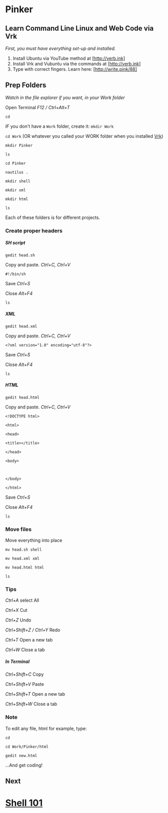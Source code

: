 # Pinker
## Learn Command Line Linux and Web Code via Vrk

*First, you must have everything set-up and installed.*

1. Install Ubuntu via YouTube method at [http://verb.ink]
2. Install Vrk and Vubuntu via the commands at [http://verb.ink]
3. Type with correct fingers. Learn here: [http://write.pink/88]

## Prep Folders

*Watch in the file explorer if you want, in your Work folder*

Open Terminal *F12 / Ctrl+Alt+T*

`cd `

*IF* you don't have a `Work` folder, create it: `mkdir Work`

`cd Work` (OR whatever you called your WORK folder when you installed [Vrk](http://verb.ink))

`mkdir Pinker`

`ls`

`cd Pinker`

`nautilus .`

`mkdir shell`

`mkdir xml`

`mkdir html`

`ls`

Each of these folders is for different projects.

### Create proper headers

##### SH script

`gedit head.sh`

Copy and paste. *Ctrl+C, Ctrl+V*

`#!/bin/sh`

Save *Ctrl+S*

Close *Alt+F4*

`ls`

##### XML

`gedit head.xml`

Copy and paste. *Ctrl+C, Ctrl+V*

`<?xml version="1.0" encoding="utf-8"?>`

Save *Ctrl+S*

Close *Alt+F4*

`ls`

##### HTML

`gedit head.html`

Copy and paste. *Ctrl+C, Ctrl+V*

`<!DOCTYPE html>`

`<html>`

`<head>`

`<title></title>`

`</head>`

`<body>`

` `

`</body>`

`</html>`

Save *Ctrl+S*

Close *Alt+F4*

`ls`

### Move files

Move everything into place

`mv head.sh shell`

`mv head.xml xml`

`mv head.html html`

`ls`

### Tips

*Ctrl+A* select All

*Ctrl+X* Cut

*Ctrl+Z* Undo

*Ctrl+Shift+Z / Ctrl+Y* Redo

*Ctrl+T* Open a new tab

*Ctrl+W* Close a tab

##### In Terminal

*Ctrl+Shift+C* Copy

*Ctrl+Shift+V* Paste

*Ctrl+Shift+T* Open a new tab

*Ctrl+Shift+W* Close a tab

### Note

To edit any file, html for example, type:

`cd `

`cd Work/Pinker/html`

`gedit new.html`

...And get coding!

## Next

# [Shell 101](https://github.com/inkVerb/pinker/tree/master/101-shell)
